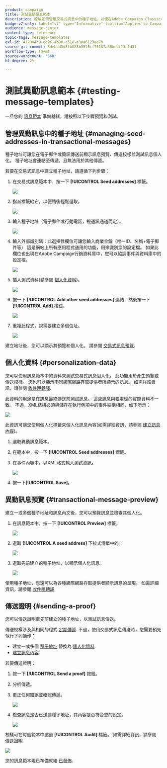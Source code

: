 ```yaml
---
product: campaign
title: 測試異動訊息範本
description: 瞭解如何管理交易式訊息中的種子地址，以便在Adobe Campaign Classic中預覽和測試它們
badge-v7-only: label="v7" type="Informative" tooltip="Applies to Campaign Classic v7 only"
audience: message-center
content-type: reference
topic-tags: message-templates
exl-id: 417004c9-ed96-4b98-a518-a3aa6123ee7b
source-git-commit: 8debcd3d8fb883b3316cf75187a86bebf15a1d31
workflow-type: tm+mt
source-wordcount: '560'
ht-degree: 2%

---
```


# 測試異動訊息範本 {#testing-message-templates}



一旦您的 [訊息範本](../../message-center/using/creating-the-message-template.md) 準備就緒，請按照以下步驟預覽和測試。

## 管理異動訊息中的種子地址 {#managing-seed-addresses-in-transactional-messages}

種子地址可讓您在電子郵件或簡訊傳送前顯示訊息預覽、傳送校樣並測試訊息個人化。 種子地址會連結至傳遞，且無法用於其他傳遞。

若要在交易式訊息中建立種子地址，請遵循下列步驟：

1. 在交易式訊息範本中，按一下 **[!UICONTROL Seed addresses]** 標籤。

   ![](assets/messagecenter_create_seedaddr_001.png)

1. 指派標籤給它，以便稍後輕鬆選取。

   ![](assets/messagecenter_create_seedaddr_002.png)

1. 輸入種子地址（電子郵件或行動電話，視通訊通道而定）。

   ![](assets/messagecenter_create_seedaddr_003.png)

1. 輸入外部識別碼：此選擇性欄位可讓您輸入商業金鑰（唯一ID、名稱+電子郵件等） 這是網站上所有應用程式通用的功能，用來識別您的設定檔。 如果此欄位也出現在Adobe Campaign行銷資料庫中，您可以協調事件與資料庫中的設定檔。

   ![](assets/messagecenter_create_seedaddr_003bis.png)

1. 插入測試資料(請參閱 [個人化資料](#personalization-data))。

   ![](assets/messagecenter_create_custo_001.png)

   <!--## Creating several seed addresses {#creating-several-seed-addresses}-->
1. 按一下 **[!UICONTROL Add other seed addresses]** 連結，然後按一下 **[!UICONTROL Add]** 按鈕。

   ![](assets/messagecenter_create_seedaddr_004.png)

   <!--1. Follow the configuration steps for a seed address detailed in the [Creating a seed address](#creating-a-seed-address) section.-->
1. 重複此程式，視需要建立多個位址。

   ![](assets/messagecenter_create_seedaddr_008.png)

建立地址後，您可以顯示其預覽和個人化。 請參閱 [交易式訊息預覽](#transactional-message-preview).

## 個人化資料 {#personalization-data}

您可以使用訊息範本中的資料來測試交易式訊息個人化。 此功能用於產生預覽或傳送校樣。 您也可以顯示不同網際網路存取提供者所顯示的訊息。 如需詳細資訊，請參閱 [收件匣轉譯](../../delivery/using/inbox-rendering.md).

此資料的用途是在訊息最終傳送前測試訊息。 這些訊息與要處理的實際資料不一致。 不過，XML結構必須與儲存在執行例項中的事件結構相同，如下所示：

![](assets/messagecenter_create_custo_006.png)

此資訊可讓您使用個人化標籤來個人化訊息內容(如需詳細資訊，請參閱 [建立訊息內容](../../message-center/using/creating-the-message-template.md#creating-message-content))。

1. 選取異動訊息範本。

1. 在範本中，按一下 **[!UICONTROL Seed addresses]** 標籤。

1. 在事件內容中，以XML格式輸入測試資訊。

   ![](assets/messagecenter_create_custo_001.png)

1. 按一下&#x200B;**[!UICONTROL Save]**。

## 異動訊息預覽 {#transactional-message-preview}

建立一或多個種子地址和訊息內文後，您可以預覽訊息並檢查其個人化。

1. 在訊息範本中，按一下 **[!UICONTROL Preview]** 標籤。

   ![](assets/messagecenter_preview_001.png)

1. 選取 **[!UICONTROL A seed address]** 下拉式清單中的。

   ![](assets/messagecenter_preview_002.png)

1. 選取先前建立的種子地址，以顯示個人化訊息。

   ![](assets/messagecenter_create_seedaddr_009.png)

使用種子地址，您還可以為各種網際網路存取提供者顯示訊息的呈現。 如需詳細資訊，請參閱 [收件匣轉譯](../../delivery/using/inbox-rendering.md).

## 傳送證明 {#sending-a-proof}

您可以傳送證明至先前建立的種子地址，以測試訊息傳送。

傳送校樣涉及與相同的程式 [定期傳遞](../../delivery/using/steps-validating-the-delivery.md#sending-a-proof). 不過，使用交易式訊息傳送時，您需要預先執行下列操作：

* 建立一或多個 [種子地址](#managing-seed-addresses-in-transactional-messages) 替換為 [個人化資料](#personalization-data).
* [建立訊息內容](../../message-center/using/creating-the-message-template.md#creating-message-content).

若要傳送證明：

1. 按一下 **[!UICONTROL Send a proof]** 按鈕。
1. 分析傳遞。
1. 更正任何錯誤並確認傳遞。

   ![](assets/messagecenter_send_proof_001.png)

1. 檢查訊息是否已送達種子地址，其內容是否符合您的設定。

   ![](assets/messagecenter_send_proof_002.png)

校樣可在每個範本中透過 **[!UICONTROL Audit]** 標籤。 如需詳細資訊，請參閱 [傳送證明](../../delivery/using/steps-validating-the-delivery.md#sending-a-proof).

![](assets/messagecenter_send_proof_003.png)

您的訊息範本現已準備就緒 [已發佈](../../message-center/using/publishing-message-templates.md).